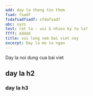 ```yaml
---
add: day la thong tin them
fsad: fsadf
fsdafsadfsadf: sfdafsadf
abc: xyzs
test: rat la - vui & nhieu ky tu la?
ffff: ddddd
title: vui long xem bai viet nay
excerpt: Day la mo ta ngan
---
```

Day la noi dung cua bai viet

## day la h2
### day la h3
